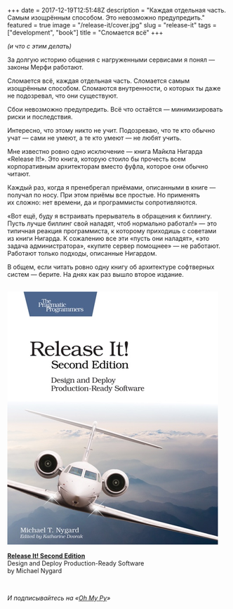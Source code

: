 +++
date = 2017-12-19T12:51:48Z
description = "Каждая отдельная часть. Самым изощрённым способом. Это невозможно предупредить."
featured = true
image = "/release-it/cover.jpg"
slug = "release-it"
tags = ["development", "book"]
title = "Сломается всё"
+++

_(и что с этим делать)_

За долгую историю общения с нагруженными сервисами я понял — законы Мерфи работают.

Сломается всё, каждая отдельная часть. Сломается самым изощрённым способом. Сломаются внутренности, о которых ты даже не подозревал, что они существуют.

Сбои невозможно предупредить. Всё что остаётся — минимизировать риски и последствия.

Интересно, что этому никто не учит. Подозреваю, что те кто обычно учат — сами не умеют, а те кто умеют — не любят учить.

Мне известно ровно одно исключение — книга Майкла Нигарда «Release It!». Это книга, которую стоило бы прочесть всем корпоративным архитекторам вместо фуфла, которое они обычно читают.

Каждый раз, когда я пренебрегал приёмами, описанными в книге — получал по носу. При этом приёмы все простые. Но применять их сложно: нет времени, да и программисты сопротивляются.

«Вот ещё, буду я встраивать прерыватель в обращения к биллингу. Пусть лучше биллинг свой наладят, чтоб нормально работал!» — это типичная реакция программиста, к которому приходишь с советами из книги Нигарда. К сожалению все эти «пусть они наладят», «это задача администратора», «купите сервер помощнее» — не работают. Работают только подходы, описанные Нигардом.

В общем, если читать ровно одну книгу об архитектуре софтверных систем — берите. На днях как раз вышло второе издание.

<br>

<div class="row">
<div class="col-xs-12 col-sm-3">
  <a class="img-link" href="https://pragprog.com/book/mnee2/release-it-second-edition"><img class="portfolio-thumb--raised" alt="Release It! Second Edition" src="release-it.jpg"></a>
</figure>
</div>
<div class="col-xs-12 col-sm-8">
<p>
    <b><a href="https://pragprog.com/book/mnee2/release-it-second-edition">Release It! Second Edition</a></b><br>
    Design and Deploy Production-Ready Software<br>
    by Michael Nygard
</p>
</div>
</div>

<br>

<div class="row">
<div class="col-xs-12 col-sm-10 col-md-8"><p><em>И подписывайтесь на <span class="nowrap"><i class="fas fa-kiwi-bird"></i> «<a href="tg://resolve?domain=ohmypy">Oh My Py</a>»</span></em></p></div>
</div>


